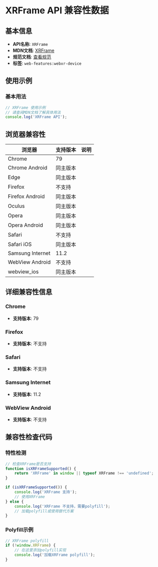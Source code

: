 # XRFrame API 兼容性数据

## 基本信息

- **API名称**: `XRFrame`
- **MDN文档**: [XRFrame](https://developer.mozilla.org/docs/Web/API/XRFrame)
- **规范文档**: [查看规范](https://immersive-web.github.io/webxr/#xrframe-interface)
- **标签**: `web-features:webxr-device`

## 使用示例

### 基本用法

```javascript
// XRFrame 使用示例
// 请查阅MDN文档了解具体用法
console.log('XRFrame API');
```

## 浏览器兼容性

| 浏览器 | 支持版本 | 说明 |
|--------|----------|------|
| Chrome | 79 |  |
| Chrome Android | 同主版本 |  |
| Edge | 同主版本 |  |
| Firefox | 不支持 |  |
| Firefox Android | 同主版本 |  |
| Oculus | 同主版本 |  |
| Opera | 同主版本 |  |
| Opera Android | 同主版本 |  |
| Safari | 不支持 |  |
| Safari iOS | 同主版本 |  |
| Samsung Internet | 11.2 |  |
| WebView Android | 不支持 |  |
| webview_ios | 同主版本 |  |

## 详细兼容性信息

### Chrome

- **支持版本**: 79

### Firefox

- **支持版本**: 不支持

### Safari

- **支持版本**: 不支持

### Samsung Internet

- **支持版本**: 11.2

### WebView Android

- **支持版本**: 不支持

## 兼容性检查代码

### 特性检测

```javascript
// 检查XRFrame是否支持
function isXRFrameSupported() {
    return 'XRFrame' in window || typeof XRFrame !== 'undefined';
}

if (isXRFrameSupported()) {
    console.log('XRFrame 支持');
    // 使用XRFrame
} else {
    console.log('XRFrame 不支持，需要polyfill');
    // 加载polyfill或使用替代方案
}
```

### Polyfill示例

```javascript
// XRFrame polyfill
if (!window.XRFrame) {
    // 在这里添加polyfill实现
    console.log('加载XRFrame polyfill');
}
```

